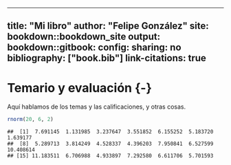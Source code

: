 
---
title: "Mi libro"
author: "Felipe González"
site: bookdown::bookdown_site
output:
  bookdown::gitbook: 
    config:
      sharing: no
bibliography: ["book.bib"]
link-citations: true
---

# Temario y evaluación {-}

Aquí hablamos de los temas y las calificaciones, y otras cosas.


```r
rnorm(20, 6, 2)
```

```
##  [1]  7.691145  1.131985  3.237647  3.551852  6.155252  5.183720  1.639177
##  [8]  5.289713  3.814249  4.528337  4.396203  7.950841  6.527599 10.408614
## [15] 11.183511  6.706988  4.933897  7.292580  6.611706  5.701593
```



